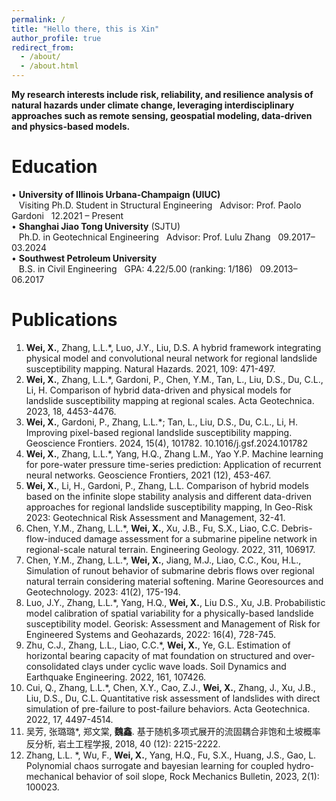 ```yaml
---
permalink: /
title: "Hello there, this is Xin"
author_profile: true
redirect_from: 
  - /about/
  - /about.html
---
```


**My research interests include risk, reliability, and resilience analysis of natural hazards under climate change, leveraging interdisciplinary approaches such as remote sensing, geospatial modeling, data-driven and physics-based models.**

Education
======
• **University of Illinois Urbana-Champaign (UIUC)**<br>
&nbsp;&nbsp;&nbsp;Visiting Ph.D. Student in Structural Engineering&nbsp;&nbsp;&nbsp;Advisor: Prof. Paolo Gardoni&nbsp;&nbsp;&nbsp;12.2021 – Present<br>
• **Shanghai Jiao Tong University** (SJTU)<br>
&nbsp;&nbsp;&nbsp;Ph.D. in Geotechnical Engineering&nbsp;&nbsp;&nbsp;Advisor: Prof. Lulu Zhang&nbsp;&nbsp;&nbsp;09.2017–03.2024<br>
• **Southwest Petroleum University**<br>
&nbsp;&nbsp;&nbsp;B.S. in Civil Engineering&nbsp;&nbsp;&nbsp;GPA: 4.22/5.00 (ranking: 1/186)&nbsp;&nbsp;&nbsp;09.2013–06.2017<br>

Publications
======
1.	**Wei, X.**, Zhang, L.L.*, Luo, J.Y., Liu, D.S. A hybrid framework integrating physical model and convolutional neural network for regional landslide susceptibility mapping. Natural Hazards. 2021, 109: 471-497. <br>
2.	**Wei, X.**, Zhang, L.L.*, Gardoni, P., Chen, Y.M., Tan, L., Liu, D.S., Du, C.L., Li, H. Comparison of hybrid data-driven and physical models for landslide susceptibility mapping at regional scales. Acta Geotechnica. 2023, 18, 4453-4476. <br>
3.	**Wei, X.**, Gardoni, P., Zhang, L.L.*; Tan, L., Liu, D.S., Du, C.L., Li, H. Improving pixel-based regional landslide susceptibility mapping. Geoscience Frontiers. 2024, 15(4), 101782. 10.1016/j.gsf.2024.101782 <br>
4.	**Wei, X.**, Zhang, L.L.*, Yang, H.Q., Zhang L.M., Yao Y.P. Machine learning for pore-water pressure time-series prediction: Application of recurrent neural networks. Geoscience Frontiers, 2021 (12), 453-467. <br>
5.	**Wei, X.**, Li, H., Gardoni, P., Zhang, L.L. Comparison of hybrid models based on the infinite slope stability analysis and different data-driven approaches for regional landslide susceptibility mapping, In Geo-Risk 2023: Geotechnical Risk Assessment and Management, 32-41. <br>
6.	Chen, Y.M., Zhang, L.L.*, **Wei, X.**, Xu, J.B., Fu, S.X., Liao, C.C. Debris-flow-induced damage assessment for a submarine pipeline network in regional-scale natural terrain. Engineering Geology. 2022, 311, 106917. <br>
7.	Chen, Y.M., Zhang, L.L.*, **Wei, X.**, Jiang, M.J., Liao, C.C., Kou, H.L., Simulation of runout behavior of submarine debris flows over regional natural terrain considering material softening. Marine Georesources and Geotechnology. 2023: 41(2), 175-194. <br>
8.	Luo, J.Y., Zhang, L.L.*, Yang, H.Q., **Wei, X.**, Liu D.S., Xu, J.B. Probabilistic model calibration of spatial variability for a physically-based landslide susceptibility model. Georisk: Assessment and Management of Risk for Engineered Systems and Geohazards, 2022: 16(4), 728-745. <br>
9.	Zhu, C.J., Zhang, L.L., Liao, C.C.*, **Wei, X.**, Ye, G.L. Estimation of horizontal bearing capacity of mat foundation on structured and over-consolidated clays under cyclic wave loads. Soil Dynamics and Earthquake Engineering. 2022, 161, 107426. <br>
10.	Cui, Q., Zhang, L.L.*, Chen, X.Y., Cao, Z.J., **Wei, X.**, Zhang, J., Xu, J.B., Liu, D.S., Du, C.L. Quantitative risk assessment of landslides with direct simulation of pre-failure to post-failure behaviors. Acta Geotechnica. 2022, 17, 4497-4514. <br>
11.	吴芳, 张璐璐*, 郑文棠, **魏鑫**. 基于随机多项式展开的流固耦合非饱和土坡概率反分析, 岩土工程学报, 2018, 40 (12): 2215-2222.  <br>
12.	Zhang, L.L. *, Wu, F., **Wei, X.**, Yang, H.Q., Fu, S.X., Huang, J.S., Gao, L. Polynomial chaos surrogate and bayesian learning for coupled hydro-mechanical behavior of soil slope, Rock Mechanics Bulletin, 2023, 2(1): 100023. <br>
